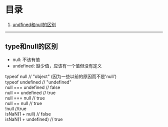 # 目录
1. [undfined和null的区别](#1)

---

## <a id="1">type和null的区别</a>
* null: 不该有值
* undefined: 缺少值，应该有一个值但没有定义

typeof null        // "object" (因为一些以前的原因而不是'null')  
typeof undefined   // "undefined"  
null === undefined // false  
null  == undefined // true  
null === null // true  
null == null // true  
!null //true  
isNaN(1 + null) // false  
isNaN(1 + undefined) // true  